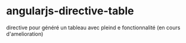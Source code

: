 # angularjs-directive-table
directive pour généré un tableau avec pleind e fonctionnalité (en cours d'amelioration)
